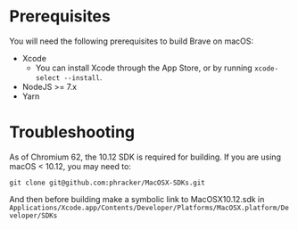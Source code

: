 # Prerequisites

You will need the following prerequisites to build Brave on macOS:

- Xcode
    - You can install Xcode through the App Store, or by running `xcode-select --install`.
- NodeJS >= 7.x
- Yarn

# Troubleshooting

As of Chromium 62, the 10.12 SDK is required for building. If you are using macOS < 10.12, you may need to:

`git clone git@github.com:phracker/MacOSX-SDKs.git`

And then before building make a symbolic link to MacOSX10.12.sdk in `Applications/Xcode.app/Contents/Developer/Platforms/MacOSX.platform/Developer/SDKs`